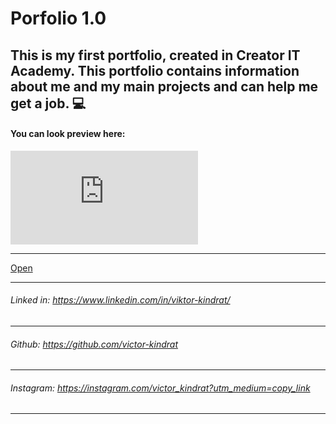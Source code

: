# Porfolio 1.0
This is my first portfolio, created in Creator IT Academy. This portfolio contains information about me and my main projects and can help me get a job. 💻
---

#### You can look preview here:

![preview](https://files.fm/thumb_show.php?i=v2zam6axv "preview")

---
[Open](https://victor-kindrat.github.io/My-old-portfolio/)
    
---

###### Linked in: https://www.linkedin.com/in/viktor-kindrat/
---
###### Github: https://github.com/victor-kindrat
---
###### Instagram: https://instagram.com/victor_kindrat?utm_medium=copy_link
---

